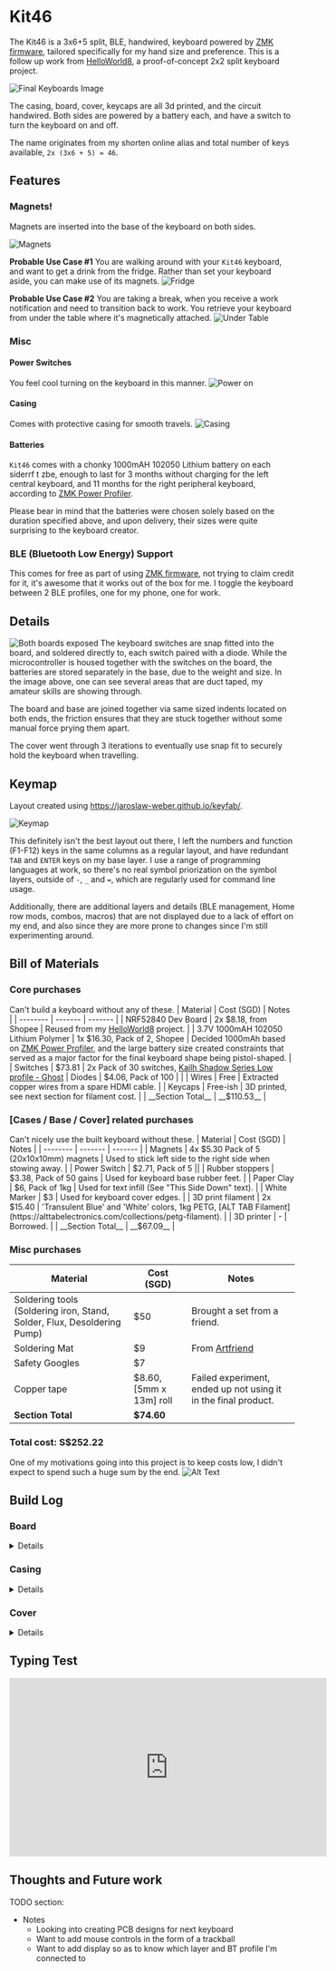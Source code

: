 # Kit46

The Kit46 is a 3x6+5 split, BLE, handwired, keyboard powered by [ZMK firmware](https://github.com/zmkfirmware/zmk), tailored specifically for my hand size and preference. This is a follow up work from [HelloWorld8](https://github.com/angweekiat/zmk-config-helloworld8), a proof-of-concept 2x2 split keyboard project.

![Final Keyboards Image](resources/final.jpg)

The casing, board, cover, keycaps are all 3d printed, and the circuit handwired. Both sides are powered by a battery each, and have a switch to turn the keyboard on and off.

The name originates from my shorten online alias and total number of keys available, `2x (3x6 + 5) = 46`.

## Features

### Magnets!

Magnets are inserted into the base of the keyboard on both sides.

![Magnets](resources/magnets.webp)

__Probable Use Case #1__
You are walking around with your `Kit46` keyboard, and want to get a drink from the fridge. Rather than set your keyboard aside, you can make use of its magnets.
![Fridge](resources/fridge.webp)

__Probable Use Case #2__
You are taking a break, when you receive a work notification and need to transition back to work. You retrieve your keyboard from under the table where it's magnetically attached.
![Under Table](resources/under_table.webp)

### Misc

#### Power Switches
You feel cool turning on the keyboard in this manner.
![Power on](resources/power_on.webp)

#### Casing
Comes with protective casing for smooth travels.
![Casing](resources/casing.webp)

#### Batteries
`Kit46` comes with a chonky 1000mAH 102050 Lithium battery on each siderrf t
zbe, enough to last for 3 months without charging for the left central keyboard, and 11 months for the right peripheral keyboard, according to [ZMK Power Profiler](https://zmk.dev/power-profiler).

Please bear in mind that the batteries were chosen solely based on the duration specified above, and upon delivery, their sizes were quite surprising to the keyboard creator.

### BLE (Bluetooth Low Energy) Support
This comes for free as part of using [ZMK firmware](https://github.com/zmkfirmware/zmk), not trying to claim credit for it, it's awesome that it works out of the box for me. I toggle the keyboard between 2 BLE profiles, one for my phone, one for work.

## Details

![Both boards exposed](resources/board_both.jpg)
The keyboard switches are snap fitted into the board, and soldered directly to, each switch paired with a diode. While the microcontroller is housed together with the switches on the board, the batteries are stored separately in the base, due to the weight and size. In the image above, one can see several areas that are duct taped, my amateur skills are showing through.

The board and base are joined together via same sized indents located on both ends, the friction ensures that they are stuck together without some manual force prying them apart.

The cover went through 3 iterations to eventually use snap fit to securely hold the keyboard when travelling.

## Keymap

Layout created using https://jaroslaw-weber.github.io/keyfab/.

![Keymap](resources/keymap.png)

This definitely isn't the best layout out there, I left the numbers and function (F1-F12) keys in the same columns as a regular layout, and have redundant `TAB` and `ENTER` keys on my base layer. I use a range of programming languages at work, so there's no real symbol priorization on the symbol layers, outside of `-`, `_` and `=`, which are regularly used for command line usage.


Additionally, there are additional layers and details (BLE management, Home row mods, combos, macros) that are not displayed due to a lack of effort on my end, and also since they are more prone to changes since I'm still experimenting around.

## Bill of Materials

### Core purchases
Can't build a keyboard without any of these.
| Material | Cost (SGD) | Notes |
| -------- | ------- | ------- |
| NRF52840 Dev Board | 2x $8.18, from Shopee | Reused from my [HelloWorld8](https://github.com/angweekiat/zmk-config-helloworld8) project. |
| 3.7V 1000mAH 102050 Lithium Polymer | 1x $16.30, Pack of 2, Shopee | Decided 1000mAh based on [ZMK Power Profiler](https://zmk.dev/power-profiler), and the large battery size created constraints that served as a major factor for the final keyboard shape being pistol-shaped. |
| Switches | $73.81 | 2x Pack of 30 switches, [Kailh Shadow Series Low profile - Ghost](https://kailhswitch.net/products/kailh-lofree-customized-full-pom-shadow-series-low-profile-keyboard-switch-smooth-mechanical-keyboard-switch-hot-swap?srsltid=AfmBOor6CtgBn0iCRyP8Vt7W-vQp14H3CFcnqdpK0nZgFsFtvqF32VTE)
| Diodes | $4.06, Pack of 100 | |
| Wires | Free | Extracted copper wires from a spare HDMI cable. |
| Keycaps | Free-ish | 3D printed, see next section for filament cost. |
| __Section Total__ | __$110.53__ |

### [Cases / Base / Cover] related purchases
Can't nicely use the built keyboard without these.
| Material | Cost (SGD) | Notes |
| -------- | ------- | ------- |
| Magnets | 4x $5.30 Pack of 5 (20x10x10mm) magnets | Used to stick left side to the right side when stowing away. |
| Power Switch | $2.71, Pack of 5 ||
| Rubber stoppers | $3.38, Pack of 50 gains  | Used for keyboard base rubber feet. |
| Paper Clay | $6, Pack of 1kg | Used for text infill (See "This Side Down" text). |
| White Marker | $3 | Used for keyboard cover edges. |
| 3D print filament | 2x $15.40 | 'Transulent Blue' and 'White' colors, 1kg PETG, [ALT TAB Filament](https://alttabelectronics.com/collections/petg-filament). |
| 3D printer | - | Borrowed. |
| __Section Total__ | __$67.09__ |


### Misc purchases
| Material | Cost (SGD) | Notes |
| -------- | ------- | ------- |
| Soldering tools (Soldering iron, Stand, Solder, Flux, Desoldering Pump)| $50 | Brought a set from a friend. |
| Soldering Mat | $9 | From [Artfriend](https://artfriendonline.com/EN/OnlineUsers/Index) |
| Safety Googles | $7 | |
| Copper tape | $8.60, [5mm x 13m] roll  | Failed experiment, ended up not using it in the final product. |
| __Section Total__ | __$74.60__ | |

### Total cost: S$252.22

One of my motivations going into this project is to keep costs low, I didn't expect to spend such a huge sum by the end.
![Alt Text](https://media1.tenor.com/m/EXryHc8fH_IAAAAd/sad-wasting-money.gif)



## Build Log

### Board
<details>

- TODO
</details>

### Casing
<details>

- TODO
</details>

### Cover
<details>

- TODO
</details>

## Typing Test

<iframe width="560" height="315" src="https://www.youtube.com/embed/HZgpkAom4NY?si=R_xkW9uB_RGsZHU5" title="YouTube video player" frameborder="0" allow="accelerometer; autoplay; clipboard-write; encrypted-media; gyroscope; picture-in-picture; web-share" referrerpolicy="strict-origin-when-cross-origin" allowfullscreen></iframe>

## Thoughts and Future work

TODO section:
- Notes
  - Looking into creating PCB designs for next keyboard
  - Want to add mouse controls in the form of a trackball
  - Want to add display so as to know which layer and BT profile I'm connected to
